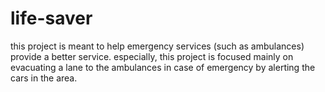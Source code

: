 # life-saver
this project is meant to help emergency services (such as ambulances) provide a better service. especially, this project is focused mainly on evacuating a lane to the ambulances in case of emergency by alerting the cars in the area.
